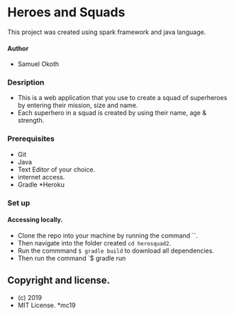 # Heroes and Squads
This project was created using spark framework and java language.
#### Author
* Samuel Okoth
### Desription
* This is a web application that you use to create a squad of superheroes by entering their mission, size and name.
* Each superhero in a squad is created by using their name, age & strength.

### Prerequisites
* Git
* Java
* Text Editor of your choice.
* internet access.
* Gradle
*Heroku
### Set up
#### Accessing locally.
* Clone the repo into your machine by running the command ``.
* Then navigate into the folder created `cd herosquad2`.
* Run the commmand `$ gradle build` to download all dependencies.
* Then run the command `$ gradle run

## Copyright and license.
* (c) 2019
* MIT License.
*mc19
